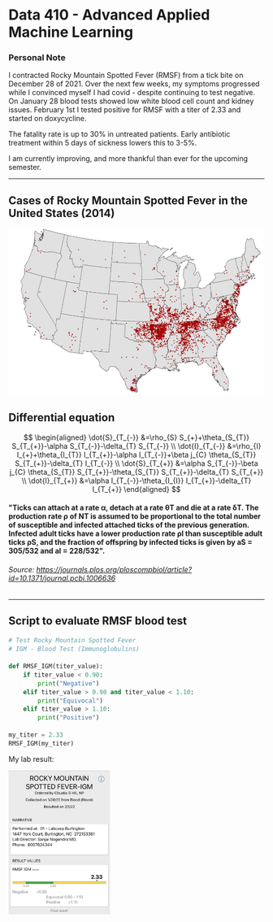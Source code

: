# Data 410 - Advanced Applied Machine Learning

### Personal Note
I contracted Rocky Mountain Spotted Fever (RMSF) from a tick bite on December 28 of 2021. Over the next few weeks, my symptoms progressed while I convinced myself I had covid - despite continuing to test negative. On January 28 blood tests showed low white blood cell count and kidney issues. February 1st I tested positive for RMSF with a titer of 2.33 and started on doxycycline. 

The fatality rate is up to 30% in untreated patients. Early antibiotic treatment within 5 days of sickness lowers this to 3-5%. 

I am currently improving, and more thankful than ever for the upcoming semester. 

---

## Cases of Rocky Mountain Spotted Fever in the United States (2014)

![RMSF](/Images/Cases_of_Rocky_Mountain_2014.jpg)


## Differential equation 

$$
\begin{aligned}
\dot{S}_{T_{-}} &=\rho_{S} S_{+}+\theta_{S_{T}} S_{T_{+}}-\alpha S_{T_{-}}-\delta_{T} S_{T_{-}} \\
\dot{I}_{T_{-}} &=\rho_{I} I_{+}+\theta_{I_{T}} I_{T_{+}}-\alpha I_{T_{-}}+\beta j_{C} \theta_{S_{T}} S_{T_{+}}-\delta_{T} I_{T_{-}} \\
\dot{S}_{T_{+}} &=\alpha S_{T_{-}}-\beta j_{C} \theta_{S_{T}} S_{T_{+}}-\theta_{S_{T}} S_{T_{+}}-\delta_{T} S_{T_{+}} \\
\dot{I}_{T_{+}} &=\alpha I_{T_{-}}-\theta_{I_{I}} I_{T_{+}}-\delta_{T} I_{T_{+}}
\end{aligned}
$$

#### "Ticks can attach at a rate α, detach at a rate θT and die at a rate δT. The production rate ρ of NT is assumed to be proportional to the total number of susceptible and infected attached ticks of the previous generation. Infected adult ticks have a lower production rate ρI than susceptible adult ticks ρS, and the fraction of offspring by infected ticks is given by aS = 305/532 and aI = 228/532".
###### Source: https://journals.plos.org/ploscompbiol/article?id=10.1371/journal.pcbi.1006636

---

## Script to evaluate RMSF blood test

```Python
# Test Rocky Mountain Spotted Fever
# IGM - Blood Test (Immunoglobulins)

def RMSF_IGM(titer_value):
    if titer_value < 0.90:
        print("Negative")
    elif titer_value > 0.90 and titer_value < 1.10:
        print("Equivocal")
    elif titer_value > 1.10:
        print("Positive")
    
my_titer = 2.33
RMSF_IGM(my_titer)
```

My lab result: 

<img src="Images/Titer.jpg" width="200">